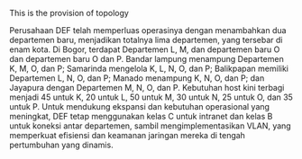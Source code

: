 This is the provision of topology

Perusahaan DEF telah memperluas operasinya dengan menambahkan dua
departemen baru, menjadikan totalnya lima departemen, yang tersebar di enam kota. Di
Bogor, terdapat Departemen L, M, dan departemen baru O dan departemen baru O dan
P. Bandar lampung menampung Departemen K, M, O, dan P; Samarinda mengelola K,
L, N, O, dan P; Balikpapan memiliki Departemen L, N, O, dan P; Manado menampung
K, N, O, dan P; dan Jayapura dengan Departemen M, N, O, dan P. Kebutuhan host kini
terbagi menjadi 45 untuk K, 20 untuk L, 50 untuk M, 30 untuk N, 25 untuk O, dan 35
untuk P. Untuk mendukung ekspansi dan kebutuhan operasional yang meningkat, DEF
tetap menggunakan kelas C untuk intranet dan kelas B untuk koneksi antar departemen,
sambil mengimplementasikan VLAN, yang memperkuat efisiensi dan keamanan
jaringan mereka di tengah pertumbuhan yang dinamis.


